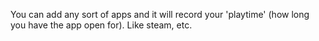 You can add any sort of apps and it will record your 'playtime' (how long you have the app open for). Like steam, etc.
